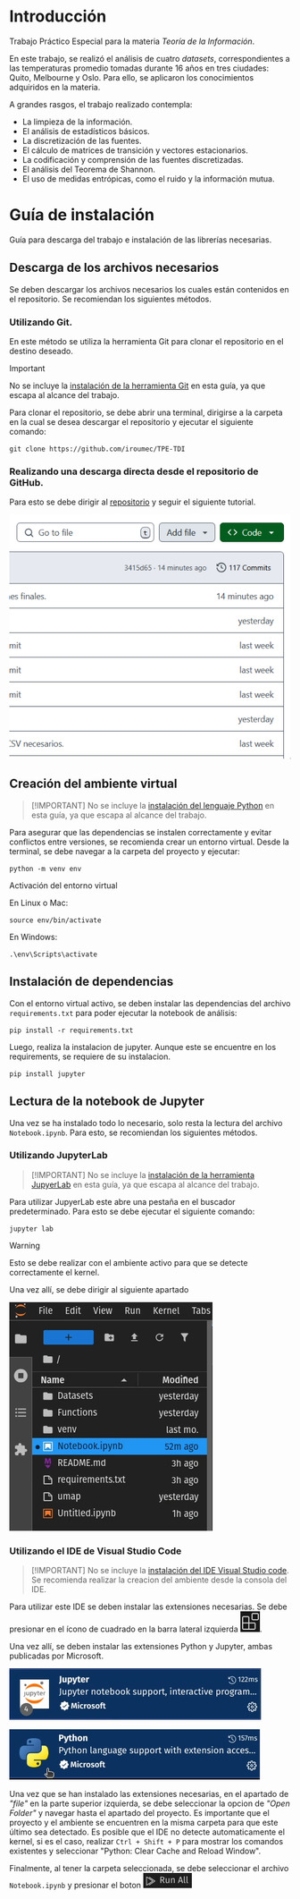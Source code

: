 # Introducción

Trabajo Práctico Especial para la materia _Teoría de la Información_.

En este trabajo, se realizó el análisis de cuatro _datasets_, correspondientes a las temperaturas promedio tomadas durante 16 años en tres ciudades: Quito, Melbourne y Oslo. Para ello, se aplicaron los conocimientos adquiridos en la materia.

A grandes rasgos, el trabajo realizado contempla:
- La limpieza de la información.
- El análisis de estadísticos básicos.
- La discretización de las fuentes.
- El cálculo de matrices de transición y vectores estacionarios.
- La codificación y comprensión de las fuentes discretizadas.
- El análisis del Teorema de Shannon.
- El uso de medidas entrópicas, como el ruido y la información mutua.

# Guía de instalación

Guía para descarga del trabajo e instalación de las librerías necesarias.

## Descarga de los archivos necesarios

Se deben descargar los archivos necesarios los cuales están contenidos en el repositorio. Se recomiendan los siguientes métodos.

### Utilizando Git.

En este método se utiliza la herramienta Git para clonar el repositorio en el destino deseado.
> [!IMPORTANT]
> No se incluye la [instalación de la herramienta Git](https://git-scm.com/book/en/v2/Getting-Started-Installing-Git) en esta guía, ya que escapa al alcance del trabajo.

Para clonar el repositorio, se debe abrir una terminal, dirigirse a la carpeta en la cual se desea descargar el repositorio y ejecutar el siguiente comando:

```
git clone https://github.com/iroumec/TPE-TDI
```

### Realizando una descarga directa desde el repositorio de GitHub.

Para esto se debe dirigir al [repositorio](https://github.com/iroumec/TPE-TDI) y seguir el siguiente tutorial.

![Gif para mostrar como descargar](resources/gifs/descarga_repositorio.gif)

## Creación del ambiente virtual
>
> [!IMPORTANT]
> No se incluye la [instalación del lenguaje Python](https://www.youtube.com/watch?v=4EGfl6sWQ18) en esta guía, ya que escapa al alcance del trabajo.

Para asegurar que las dependencias se instalen correctamente y evitar conflictos entre versiones, se recomienda crear un entorno virtual. Desde la terminal, se debe navegar a la carpeta del proyecto y ejecutar:

```
python -m venv env
```

Activación del entorno virtual

En Linux o Mac:

```
source env/bin/activate
```

En Windows:

```
.\env\Scripts\activate
```

## Instalación de dependencias

Con el entorno virtual activo, se deben instalar las dependencias del archivo `requirements.txt` para poder ejecutar la notebook de análisis:

```
pip install -r requirements.txt
```

Luego, realiza la instalacion de jupyter. Aunque este se encuentre en los requirements, se requiere de su instalacion.

```
pip install jupyter
```

## Lectura de la notebook de Jupyter

Una vez se ha instalado todo lo necesario, solo resta la lectura del archivo `Notebook.ipynb`. Para esto, se recomiendan los siguientes métodos.

### Utilizando JupyterLab
>
> [!IMPORTANT]
> No se incluye la [instalación de la herramienta JupyerLab](https://jupyterlab.readthedocs.io/en/stable/getting_started/installation.html) en esta guía, ya que escapa al alcance del trabajo.

Para utilizar JupyerLab este abre una pestaña en el buscador predeterminado. Para esto se debe ejecutar el siguiente comando:

```
jupyter lab
```

> [!WARNING]
> Esto se debe realizar con el ambiente activo para que se detecte correctamente el kernel.

Una vez allí, se debe dirigir al siguiente apartado

![imagen para explicar como abrir la notebook en jupyter lab](resources/images/apartado_jupyterlab.png)

### Utilizando el IDE de Visual Studio Code
>
> [!IMPORTANT]
> No se incluye la [instalación del IDE Visual Studio code](https://code.visualstudio.com/docs/). Se recomienda realizar la creacion del ambiente desde la consola del IDE.

Para utilizar este IDE se deben instalar las extensiones necesarias. Se debe presionar en el ícono de cuadrado en la barra lateral izquierda ![icono de extensión](resources/images/icono_extension.png).

Una vez allí, se deben instalar las extensiones Python y Jupyter, ambas publicadas por Microsoft.

![Extensiones necesarias: Jupyter](resources/images/extensiones_necesarias_jupyter.png)

![Extensiones necesarias: Python](resources/images/extensiones_necesarias_python.png)

Una vez que se han instalado las extensiones necesarias, en el apartado de _"file"_ en la parte superior izquierda, se debe seleccionar la opcion de _"Open Folder"_ y navegar hasta el apartado del proyecto. Es importante que el proyecto y el ambiente se encuentren en la misma carpeta para que este último sea detectado.
Es posible que el IDE no detecte automaticamente el kernel, si es el caso, realizar `Ctrl + Shift + P` para mostrar los comandos existentes y seleccionar "Python: Clear Cache and Reload Window".

Finalmente, al tener la carpeta seleccionada, se debe seleccionar el archivo `Notebook.ipynb` y presionar el boton ![boton run all](Resources/Images/run_all.png)
